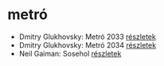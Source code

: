 # metró

- Dmitry Glukhovsky: Metró 2033 [részletek](_details/%7Bopf.creator%7D.md#id_482)
- Dmitry Glukhovsky: Metró 2034 [részletek](_details/%7Bopf.creator%7D.md#id_355)
- Neil Gaiman: Sosehol [részletek](_details/%7Bopf.creator%7D.md#id_222)